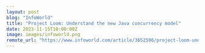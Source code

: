 ```yaml
---
layout: post
blog: "InfoWorld"
title: "Project Loom: Understand the new Java concurrency model"
date: 2023-11-15T10:00:00Z
image: images/infoworld.png
remote_url: "https://www.infoworld.com/article/3652596/project-loom-understand-the-new-java-concurrency-model.html#tk.rss_applicationdevelopment"
---
```

